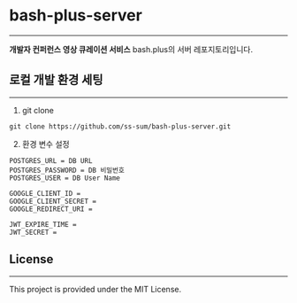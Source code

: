 # bash-plus-server

---

**개발자 컨퍼런스 영상 큐레이션 서비스** bash.plus의 서버 레포지토리입니다.


## 로컬 개발 환경 세팅

---

1. git clone
```
git clone https://github.com/ss-sum/bash-plus-server.git
```
2. 환경 변수 설정
```
POSTGRES_URL = DB URL
POSTGRES_PASSWORD = DB 비밀번호
POSTGRES_USER = DB User Name

GOOGLE_CLIENT_ID = 
GOOGLE_CLIENT_SECRET = 
GOOGLE_REDIRECT_URI =

JWT_EXPIRE_TIME =
JWT_SECRET =
```

## License

---
This project is provided under the MIT License.